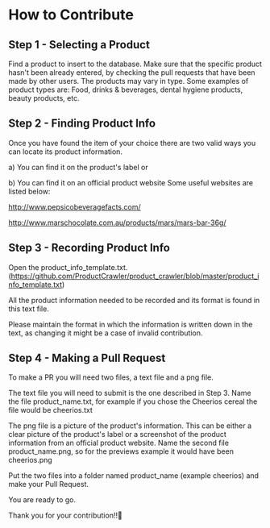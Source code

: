 # How to Contribute

## Step 1 - Selecting a Product
Find a product to insert to the database. Make sure that the specific product hasn't been already entered, by checking the pull requests
that have been made by other users. The products may vary in type. Some examples of product types are: Food, drinks & beverages, 
dental hygiene products, beauty products, etc.

## Step 2 - Finding Product Info
Once you have found the item of your choice there are two valid ways you can locate its product information.

a) You can find it on the product's label or

b) You can find it on an official product website
   Some useful websites are listed below: 
   
   http://www.pepsicobeveragefacts.com/
   
   http://www.marschocolate.com.au/products/mars/mars-bar-36g/
   
## Step 3 - Recording Product Info
Open the product_info_template.txt. (https://github.com/ProductCrawler/product_crawler/blob/master/product_info_template.txt)

All the product information needed to be recorded and its format is found in this text file.

Please maintain the format in which the information is written down in the text, as changing it might be a case of invalid contribution.

## Step 4 - Making a Pull Request
To make a PR you will need two files, a text file and a png file.

The text file you will need to submit is the one described in Step 3. Name the file product_name.txt, for example if you chose
the Cheerios cereal the file would be cheerios.txt 

The png file is a picture of the product's information. This can be either a clear picture of the product's label or a screenshot
of the product information from an official product website.  Name the second file product_name.png, so for the previews example it 
would have been cheerios.png

Put the two files into a folder named product_name (example cheerios) and make your Pull Request.

You are ready to go.

Thank you for your contribution!!🎈
